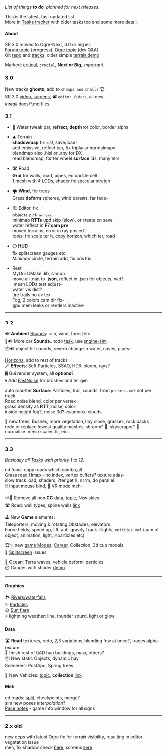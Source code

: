 _List of things **to do**, planned for next releases._  

This is the latest, fast updated list.  
More in [Tasks tracker](https://stuntrally.tuxfamily.org/mantis/view_all_bug_page.php?page_number=1) with older tasks too and some more detail.

#### About

SR 3.0 moved to Ogre-Next, 3.0 or higher.  
[Forum topic](https://forum.freegamedev.net/viewtopic.php?f=81&t=18515) (progress),
[Ogre topic](https://forums.ogre3d.org/viewtopic.php?t=96576&sid=15b9610ca52af886515b49b4733ef546) (dev Q&A)  
Git [repo](https://github.com/stuntrally/stuntrally3) and [tracks](https://github.com/stuntrally/tracks3), older simple [terrain demo](https://github.com/cryham/ogre3ter-demo)  

Marked: <u>critical</u>, `crucial`, **Next or Big**, _Important_.

### 3.0

New tracks **ghosts**, add to `champs and challs` 🏆  
SR 3.0 <u>video, screens</u>, 📽️ `editor Videos`, all new  
_Install_ docs/*.md files  

### 3.1

- 🌊 Water tweak par, **refract, depth** for color, border alpha  
- ⛰️ Terrain  
  **shadowmap** fix < 0, save/load-  
  add emissive, reflect par, fix triplanar normalmaps-  
  blendmap also .hlsl or .any for DX  
  read blendmap, for ter wheel **surface** ids, many ters  
- 🛣️ Road  
  **Grid** for walls, road, pipes, ed update cell  
  1 mesh with 4 LODs, shader fix specular stretch  
- 🌪️ **Wind**, for trees  
  Grass **deform** spheres, wind params, far fade-  

- 🏗️ Editor, fix  
  objects pick `errors`  
  minimap **RTTs** upd skip (slow), or create on save  
  water reflect in **F7 cam prv**  
  moved terrains, error in ray pos edit-  
  _tools_: fix scale ter h, copy horizon, which ter, road  

- ⏲️ **HUD**  
  fix splitscreen gauges etc  
  _Minimap_ circle, terrain add, fix pos tris  

- Rest  
  MyGui CMake .lib, _Conan_  
  move all .mat to **.json**, reflect in .json for objects, wet?  
  .mesh LODs test adjust-  
  water vis dist?  
  tire trails no uv tex-  
  Fog, 2 colors cam dir fix-  
  gpu mem leaks or renders inactive  

----
### 3.2

🔊 **Ambient** [Sounds](https://stuntrally.tuxfamily.org/mantis/view.php?id=1): rain, wind, forest etc  
🚗🔊 More car **Sounds**.. todo [task](https://stuntrally.tuxfamily.org/mantis/view.php?id=1), use [engine-sim](https://github.com/stuntrally/stuntrally3/issues/7)  
📦🔊 object hit sounds, reverb change in water, caves, pipes-  

[Horizons](https://stuntrally.tuxfamily.org/mantis/view.php?id=11), add to rest of tracks  
🪄 **Effects**: Soft Particles, SSAO, HDR, bloom, rays?  
🖥️ Gui render system, all **options**?  
🌀 Add [FastNoise](https://github.com/Auburn/FastNoiseLite) for brushes and ter gen  

auto road/ter **Surface**: Particles, trail, sounds, from `presets.xml` not per track  
Road noise blend, color per vertex  
grass density as **RTT**, noise, color  
inside height fog?, noise 3d? _volumetric_ clouds  

🌳 new trees, Bushes, more vegetation, tiny close, grasses, rock packs  
redo or replace lowest quality meshes: shroom* 🍄, skyscraper* 🏢  
normalize .mesh scales fir, etc.  

----
### 3.3

_Basically all [Tasks](https://stuntrally.tuxfamily.org/mantis/view_all_bug_page.php) with priority 1 to 12._

ed _tools_: copy roads which combo,all  
Grass read Hmap - no index, vertex buffers? texture atlas-  
slow track load, shaders, ?ter get h, norm, do parallel  
🖱️ Input mouse bind, 👀 VR mode meh-  

⛅🌳 Remove all non **CC** data, [topic](https://forum.freegamedev.net/viewtopic.php?f=81&t=18532&sid=b1e7ee6c60f01d5f2fd7ec5d0b4ad800), New skies  
🛣️ Road: wall types, spline walls [link](https://stuntrally.tuxfamily.org/mantis/view.php?id=6)  

🕹️ New **Game** elements:  
Teleporters, moving & rotating Obstacles, elevators  
Force fields, speed up, lift, anti-gravity
Track 💡lights, `entities.xml` (sum of object, animation, light, 🔥particles etc)

🏆✨ new [game Modes](https://stuntrally.tuxfamily.org/mantis/view.php?id=21): [Career](https://forum.freegamedev.net/viewtopic.php?f=79&t=5211), Collection, 3d cup models  
👥 [Splitscreen](https://stuntrally.tuxfamily.org/mantis/view.php?id=26) issues  

🌊 Ocean: Terra waves, vehicle deform, particles  
⏲️ Gauges with shader [demo](https://www.shadertoy.com/view/7t3fzs)  

----
#### Graphics

🏞️ [Rivers/waterfalls](https://stuntrally.tuxfamily.org/mantis/view.php?id=7)  
✨ [Particles](https://stuntrally.tuxfamily.org/mantis/view.php?id=2)  
🌞 [Sun flare](https://stuntrally.tuxfamily.org/mantis/view.php?id=9)  
⚡ lightning weather: line, thunder sound, light or glow  

#### Data

🛣️ **Road** textures, redo, 2,3 variations, blending few at once?, traces alpha texture  
🏢 finish rest of 0AD han buildings, maur, others?  
📦 New static Objects, dynamic hay  
Sceneries: PostApo, Spring trees  

🚗 New Vehicles: [topic](https://forum.freegamedev.net/viewtopic.php?f=80&t=18526), **collection** [link](https://sketchfab.com/cryham/collections/vehicles-todo-for-stunt-rally-327a2dd7593f47c7b97af6b806a60bb8)  

#### Meh
ed roads: [split](https://stuntrally.tuxfamily.org/mantis/view.php?id=4), checkpoints, merge?  
sim new poses _interpolation_?  
[Pace notes](https://stuntrally.tuxfamily.org/mantis/view.php?id=14) - game Info window for all signs  

----

### 2.x old

new deps with latest Ogre fix for terrain visibility, resulting in editor vegetation issue  
meh, fix shadow check [here](https://github.com/OGRECave/ogre/blob/master/Media/RTShaderLib/GLSL/SGXLib_IntegratedPSSM.glsl#L86), screens [here](https://forums.ogre3d.org/viewtopic.php?t=96888&sid=bf9864a27e57f24f55950ccb5d273dea)  


